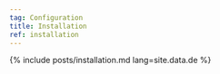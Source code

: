 ```yaml
---
tag: Configuration
title: Installation
ref: installation
---
```


{% include posts/installation.md lang=site.data.de %}
